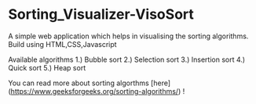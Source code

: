 # Sorting_Visualizer-VisoSort
A simple web application which helps in visualising the sorting algorithms.
Build using HTML,CSS,Javascript

Available algorithms
1.) Bubble sort
2.) Selection sort
3.) Insertion sort
4.) Quick sort
5.) Heap sort

You can read more about sorting algorthms [here] (https://www.geeksforgeeks.org/sorting-algorithms/) !
